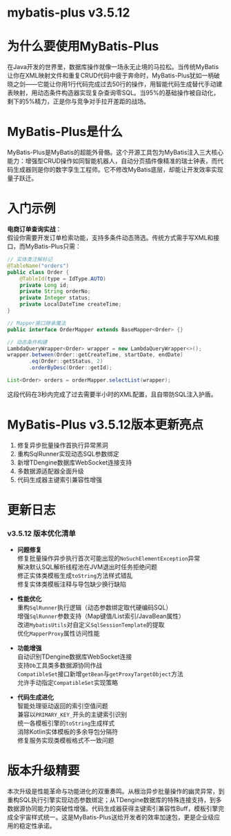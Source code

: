 # mybatis-plus v3.5.12
# 为什么要使用MyBatis-Plus

在Java开发的世界里，数据库操作就像一场永无止境的马拉松。当传统MyBatis让你在XML映射文件和重复CRUD代码中疲于奔命时，MyBatis-Plus犹如一柄破晓之剑——它能让你用1行代码完成过去50行的操作，用智能代码生成替代手动建表映射，用动态条件构造器实现复杂查询零SQL。当95%的基础操作被自动化，剩下的5%精力，正是你与竞争对手拉开差距的战场。

# MyBatis-Plus是什么

MyBatis-Plus是MyBatis的超能外骨骼。这个开源工具包为MyBatis注入三大核心能力：增强型CRUD操作如同智能机器人，自动分页插件像精准的瑞士钟表，而代码生成器则是你的数字孪生工程师。它不修改MyBatis底层，却能让开发效率实现量子跃迁。

# 入门示例

**电商订单查询实战**：  
假设你需要开发订单检索功能，支持多条件动态筛选。传统方式需手写XML和接口，而MyBatis-Plus只需：
```java
// 实体类注解标记
@TableName("orders")
public class Order {
    @TableId(type = IdType.AUTO)
    private Long id;
    private String orderNo;
    private Integer status;
    private LocalDateTime createTime;
}

// Mapper接口继承魔法
public interface OrderMapper extends BaseMapper<Order> {}

// 动态条件构建
LambdaQueryWrapper<Order> wrapper = new LambdaQueryWrapper<>();
wrapper.between(Order::getCreateTime, startDate, endDate)
       .eq(Order::getStatus, 2)
       .orderByDesc(Order::getId);

List<Order> orders = orderMapper.selectList(wrapper);
```
这段代码在3秒内完成了过去需要半小时的XML配置，且自带防SQL注入护盾。

# MyBatis-Plus v3.5.12版本更新亮点

1. 修复异步批量操作首执行异常黑洞  
2. 重构SqlRunner实现动态SQL参数绑定  
3. 新增TDengine数据库WebSocket连接支持  
4. 多数据源适配器全面升级  
5. 代码生成器主键索引兼容性增强

# 更新日志

### v3.5.12 版本优化清单

- **问题修复**  
  修复批量操作异步执行首次可能出现的`NoSuchElementException`异常  
  解决默认SQL解析线程池在JVM退出时任务拒绝问题  
  修正实体类模板生成`toString`方法样式错乱  
  修复实体类模板注释与导包缺少换行缺陷  

- **性能优化**  
  重构`SqlRunner`执行逻辑（动态参数绑定取代硬编码SQL）  
  增强`SqlRunner`参数支持（Map键值/List索引/JavaBean属性）  
  改进`MybatisUtils`对自定义`SqlSessionTemplate`的提取  
  优化`MapperProxy`属性访问性能  

- **功能增强**  
  自动识别TDengine数据库WebSocket连接  
  支持`Db`工具类多数据源协同作战  
  `CompatibleSet`接口新增`getBean`与`getProxyTargetObject`方法  
  允许手动指定`CompatibleSet`实现策略  

- **代码生成进化**  
  智能处理驱动返回的索引空值问题  
  兼容以`PRIMARY_KEY_`开头的主键索引识别  
  统一各模板引擎的`toString`生成样式  
  消除Kotlin实体模板的多余导包分隔符  
  修复服务实现类模板格式不一致问题  

# 版本升级精要

本次升级是性能革命与功能进化的双重奏鸣。从根治异步批量操作的幽灵异常，到重构SQL执行引擎实现动态参数绑定；从TDengine数据库的特殊连接支持，到多数据源协同能力的突破性增强。代码生成器获得主键索引兼容性Buff，模板引擎完成全宇宙样式统一。这是MyBatis-Plus送给开发者的效率加速包，更是企业级应用的稳定性承诺。